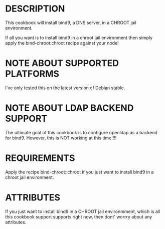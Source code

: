 DESCRIPTION
===========

This cookbook will install bind9, a DNS server, in a CHROOT jail environment.

If all you want is to install bind9 in a chroot jail environment then
simply apply the bind-chroot:chroot recipe against your node!

NOTE ABOUT SUPPORTED PLATFORMS
==============================

I've only tested this on the latest version of Debian stable.

NOTE ABOUT LDAP BACKEND SUPPORT
===============================

The ultimate goal of this cookbook is to configure openldap as a backend
for bind9.  However, this is NOT working at this time!!!!

REQUIREMENTS
============

Apply the recipe bind-chroot::chroot if you just want to install bind9 in a chroot
jail environment.

ATTRIBUTES
==========

If you just want to install bind9 in a CHROOT jail environmment, which is 
all this cookbook support supports right now, then dont' worrry about any
attributes.
